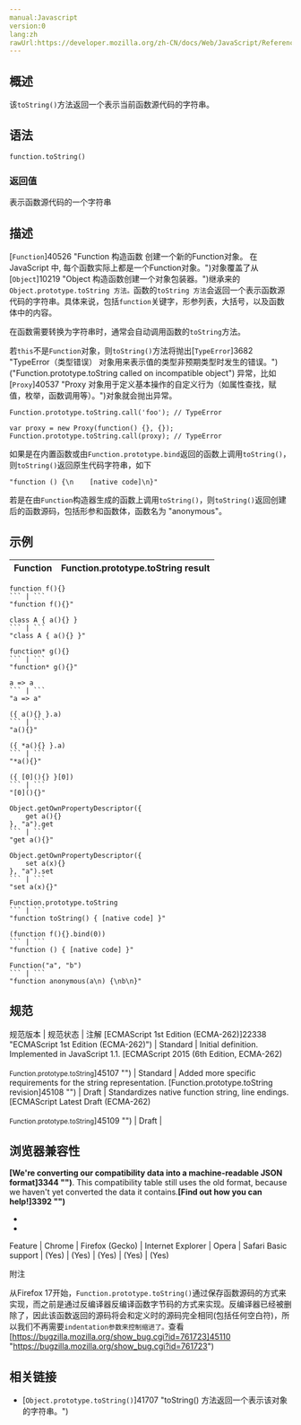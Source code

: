 ```yaml
---
manual:Javascript
version:0
lang:zh
rawUrl:https://developer.mozilla.org/zh-CN/docs/Web/JavaScript/Reference/Global_Objects/Function/toString#
---
```





## 概述<a name="Summary"></a>


该`toString()`方法返回一个表示当前函数源代码的字符串。


## 语法<a name="Syntax"></a>

```
function.toString()
```

### 返回值<a name="返回值"></a>


表示函数源代码的一个字符串


## 描述<a name="Description"></a>


[`Function`]40526 "Function 构造函数 创建一个新的Function对象。 在 JavaScript 中, 每个函数实际上都是一个Function对象。")对象覆盖了从[`Object`]10219 "Object 构造函数创建一个对象包装器。")继承来的`Object.prototype.toString 方法。`函数的`toString 方法`会返回一个表示函数源代码的字符串。具体来说，包括`function`关键字，形参列表，大括号，以及函数体中的内容。



在函数需要转换为字符串时，通常会自动调用函数的`toString`方法。



若`this`不是`Function`对象，则`toString()`方法将抛出[`TypeError`]3682 "TypeError（类型错误） 对象用来表示值的类型非预期类型时发生的错误。")(&quot;Function.prototype.toString called on incompatible object&quot;) 异常，比如[`Proxy`]40537 "Proxy 对象用于定义基本操作的自定义行为（如属性查找，赋值，枚举，函数调用等）。")对象就会抛出异常。


```
Function.prototype.toString.call('foo'); // TypeError

var proxy = new Proxy(function() {}, {});
Function.prototype.toString.call(proxy); // TypeError
```


如果是在内置函数或由`Function.prototype.bind`返回的函数上调用`toString()`，则`toString()`返回原生代码字符串，如下


```
"function () {\n    [native code]\n}"
```


若是在由`Function`构造器生成的函数上调用`toString()`，则`toString()`返回创建后的函数源码，包括形参和函数体，函数名为 &quot;anonymous&quot;。


## 示例<a name="示例"></a>

Function | Function.prototype.toString result 
 ---  |  ---  | 
```
function f(){}
``` | ```
"function f(){}"
``` 
```
class A { a(){} }
``` | ```
"class A { a(){} }"
``` 
```
function* g(){}
``` | ```
"function* g(){}"
``` 
```
a => a
``` | ```
"a => a"
``` 
```
({ a(){} }.a)
``` | ```
"a(){}"
``` 
```
({ *a(){} }.a)
``` | ```
"*a(){}"
``` 
```
({ [0](){} }[0])
``` | ```
"[0](){}"
``` 
```
Object.getOwnPropertyDescriptor({
    get a(){}
}, "a").get
``` | ```
"get a(){}"
``` 
```
Object.getOwnPropertyDescriptor({
    set a(x){}
}, "a").set
``` | ```
"set a(x){}"
``` 
```
Function.prototype.toString
``` | ```
"function toString() { [native code] }"
``` 
```
(function f(){}.bind(0))
``` | ```
"function () { [native code] }"
``` 
```
Function("a", "b")
``` | ```
"function anonymous(a\n) {\nb\n}"
``` 


## 规范<a name="规范"></a>

规范版本 | 规范状态 | 注解 
[ECMAScript 1st Edition (ECMA-262)]22338 "ECMAScript 1st Edition (ECMA-262)") | Standard | Initial definition. Implemented in JavaScript 1.1. 
[ECMAScript 2015 (6th Edition, ECMA-262)<br></br><small>Function.prototype.toString</small>]45107 "") | Standard | Added more specific requirements for the string representation. 
[Function.prototype.toString revision]45108 "") | Draft | Standardizes native function string, line endings. 
[ECMAScript Latest Draft (ECMA-262)<br></br><small>Function.prototype.toString</small>]45109 "") | Draft |  


## 浏览器兼容性<a name="浏览器兼容性"></a>






**[We&#39;re converting our compatibility data into a machine-readable JSON format]3344 "")**. This compatibility table still uses the old format, because we haven&#39;t yet converted the data it contains.**[Find out how you can help!]3392 "")**


* 
* 

Feature | Chrome | Firefox (Gecko) | Internet Explorer | Opera | Safari 
Basic support | (Yes) | (Yes) | (Yes) | (Yes) | (Yes) 





附注



从Firefox 17开始，`Function.prototype.toString()`通过保存函数源码的方式来实现，而之前是通过反编译器反编译函数字节码的方式来实现。反编译器已经被删除了，因此该函数返回的源码将会和定义时的源码完全相同(包括任何空白符)，所以我们不再需要`indentation参数来控制缩进了。`查看[https://bugzilla.mozilla.org/show_bug.cgi?id=761723]45110 "https://bugzilla.mozilla.org/show_bug.cgi?id=761723")


## 相关链接<a name="See_also"></a>

* [`Object.prototype.toString()`]41707 "toString() 方法返回一个表示该对象的字符串。")







